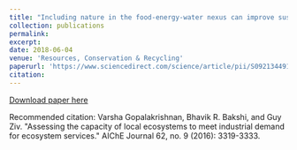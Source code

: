 ```yaml
---
title: "Including nature in the food-energy-water nexus can improve sustainability across multiple ecosystem services"
collection: publications
permalink: 
excerpt: 
date: 2018-06-04
venue: 'Resources, Conservation & Recycling'
paperurl: 'https://www.sciencedirect.com/science/article/pii/S092134491830209X'
citation:
---
```



[Download paper here](https://www.sciencedirect.com/science/article/pii/S092134491830209X)

Recommended citation: Varsha Gopalakrishnan, Bhavik R. Bakshi, and Guy Ziv. "Assessing the capacity of local ecosystems to meet industrial demand for ecosystem services." AIChE Journal 62, no. 9 (2016): 3319-3333.

<div class='altmetric-embed' data-badge-type='donut' data-doi="10.1016/j.resconrec.2018.06.003"></div>
<script type='text/javascript' src='https://d1bxh8uas1mnw7.cloudfront.net/assets/embed.js'></script>
